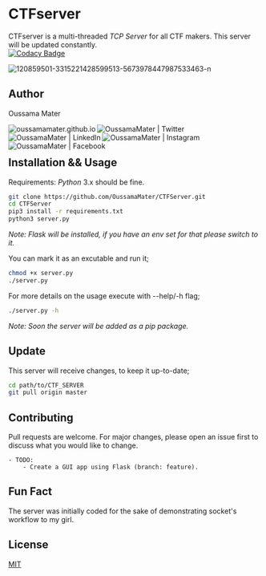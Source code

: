 # CTFserver

CTFserver is a multi-threaded _TCP Server_ for all CTF makers.
This server will be updated constantly.
<br />
[![Codacy Badge](https://app.codacy.com/project/badge/Grade/9f1b0d2bdc0b43a78ddfacd0e7d7d079)](https://www.codacy.com/gh/OussamaMater/CTFServer/dashboard?utm_source=github.com&utm_medium=referral&utm_content=OussamaMater/CTFServer&utm_campaign=Badge_Grade)

<img src="https://i.ibb.co/VBCQNwT/120859501-3315221428599513-5673978447987533463-n.png" alt="120859501-3315221428599513-5673978447987533463-n" border="0">

## Author

Oussama Mater

[<img align="left" alt="oussamamater.github.io" src="https://img.icons8.com/color/48/000000/geography.png" />][website]
[<img align="left" alt="OussamaMater | Twitter" src="https://img.icons8.com/color/48/000000/twitter.png" />][twitter]
[<img align="left" alt="OussamaMater | LinkedIn" src="https://img.icons8.com/color/48/000000/linkedin.png" />][linkedin]
[<img align="left" alt="OussamaMater | Instagram" src="https://img.icons8.com/color/48/000000/instagram-new.png" />][instagram]
[<img align="left" alt="OussamaMater | Facebook" src="https://img.icons8.com/color/48/000000/facebook-new.png" />][facebook]

<br /><br />

## Installation && Usage

Requirements: _Python_ 3.x should be fine.

```bash
git clone https://github.com/OussamaMater/CTFServer.git
cd CTFServer
pip3 install -r requirements.txt
python3 server.py
```

_Note: Flask will be installed, if you have an env set for that please switch to it._

You can mark it as an excutable and run it;

```bash
chmod +x server.py
./server.py
```

For more details on the usage execute with --help/-h flag;

```bash
./server.py -h
```

_Note: Soon the server will be added as a pip package._

## Update

This server will receive changes, to keep it up-to-date;

```bash
cd path/to/CTF_SERVER
git pull origin master
```

## Contributing

Pull requests are welcome. For major changes, please open an issue first to discuss what you would like to change.

    - TODO:
        - Create a GUI app using Flask (branch: feature).

## Fun Fact

The server was initially coded for the sake of demonstrating socket's workflow to my girl.

## License

[MIT](https://choosealicense.com/licenses/mit/)

<br />

[website]: https://oussamamater.github.io
[twitter]: https://twitter.com/OussamaMater
[instagram]: https://www.instagram.com/oussama_ma09/
[linkedin]: https://www.linkedin.com/in/oussama-mater-154465198/
[facebook]: https://www.facebook.com/oussama.mater.3/
